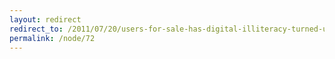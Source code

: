 ```yaml
---
layout: redirect
redirect_to: /2011/07/20/users-for-sale-has-digital-illiteracy-turned-us-into-social-commodities
permalink: /node/72
---
```

